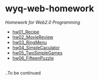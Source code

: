 # wyq-web-homework
*Homework for Web2.0 Programming*
<br>
* [hw01_Recipe](hw01Recipe)
* [hw02_MovieReview](hw02MovieReview)
* [hw03_RingMenu](hw03RingMenu)
* [hw04_SimpleCaculator](hw04SimpleCaculator)
* [hw05_TwoSimpleGames](hw05TwoSimpleGames)
* [hw06_FifteenPuzzle](hw06FifteenPuzzle)
<br>
..To be continued
